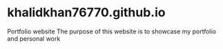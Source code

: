 # khalidkhan76770.github.io
Portfolio website 
The purpose of this website is to showcase my portfolio and personal work

